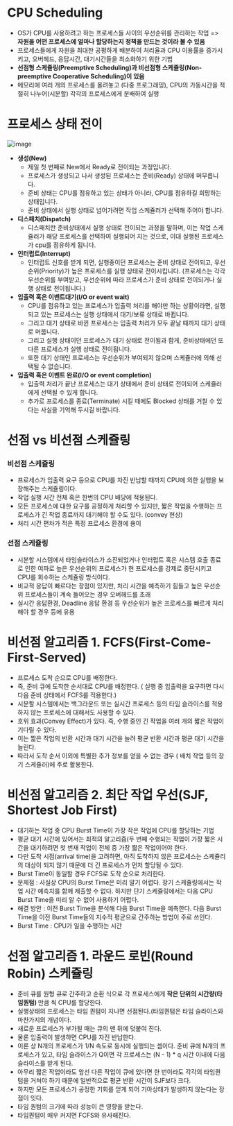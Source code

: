 <h1> CPU Scheduling </h1>

- OS가 CPU를 사용하려고 하는 프로세스들 사이의 우선순위를 관리하는 작업 => <b> 자원을 어떤 프로세스에 얼마나 할당하는지 정책을 만드는 것이라 볼 수 있음 </b>
- 프로세스들에게 자원을 최대한 공평하게 배분하여 처리율과 CPU 이용률을 증가시키고, 오버헤드, 응답시간, 대기시간들을 최소화하기 위한 기법
- <b> 선점형 스케쥴링(Preemptive Scheduling)과 비선점형 스케쥴링(Non-preemptive Cooperative Scheduling)이 있음 </b>
- 메모리에 여러 개의 프로세스를 올려놓고 (다중 프로그래밍), CPU의 가동시간을 적절히 나누어(시분할) 각각의 프로세스에게 분배하여 실행

<h1> 프로세스 상태 전이 </h1>

![image](https://user-images.githubusercontent.com/62228401/233276820-35ed1bbc-cc6b-48c1-b689-e6f4c8fe388f.png)

- <b> 생성(New) </b>
  - 제일 첫 번째로 New에서 Ready로 전이되는 과정입니다.
  - 프로세스가 생성되고 나서 생성된 프로세스는 준비(Ready) 상태에 머무릅니다.
  - 준비 상태는 CPU를 점유하고 있는 상태가 아니라, CPU를 점유하길 희망하는 상태입니다.
  - 준비 상태에서 실행 상태로 넘어가려면 작업 스케쥴러가 선택해 주어야 합니다.
- <b> 디스패치(Dispatch) </b>
  - 디스패치란 준비상태에서 실행 상태로 전이되는 과정을 말하며, 이는 작업 스케쥴러가 해당 프로세스를 선택하여 실행되어 지는 것으로, 이대 실행된 프로세스가 cpu를 점유하게 됩니다.
- <b> 인터럽트(Interrupt) </b>
  - 인터럽트 신호를 받게 되면, 실행중이던 프로세스는 준비 상태로 전이되고, 우선순위(Priority)가 높은 프로세스를 실행 상태로 전이시킵니다. (프로세스는 각각 우선순위를 부여받고, 우선순위에 따라 프로세스가 준비 상태로 전이되거나 실행 상태로 전이됩니다.)
- <b> 입출력 혹은 이벤트대기(I/O or event wait) </b>
  - CPU를 점유하고 있는 프로세스가 입출력 처리를 해야만 하는 상황이라면, 실행되고 있는 프로세스는 실행 상태에서 대기/보류 상태로 바뀝니다.
  - 그리고 대기 상태로 바뀐 프로세스는 입출력 처리가 모두 끝날 때까지 대기 상태로 머뭅니다.
  - 그리고 실행 상태이던 프로세스가 대기 상태로 전이됨과 함게, 준비상태에던 또 다른 프로세스가 실행 상태로 전이됩니다.
  - 또한 대기 상태인 프로세스는 우선순위가 부여되지 않으며 스케쥴러에 의해 선택될 수 없습니다.
- <b> 입출력 혹은 이벤트 완료(I/O or event completion) </b>
  - 입출력 처리가 끝난 프로세스는 대기 상태에서 준비 상태로 전이되어 스케쥴러에게 선택될 수 있게 합니다.
  - 추가로 프로세스를 종료(Terminate) 시킬 때에도 Blocked 상태를 거칠 수 있다는 사실을 기억해 두시길 바랍니다.

<h1> 선점 vs 비선점 스케쥴링 </h1>

<h3> 비선점 스케쥴링 </h3>

- 프로세스가 입출력 요구 등으로 CPU를 자진 반납할 때까지 CPU에 의한 실행을 보장해주는 스케쥴링이다.
- 작업 실행 시간 전체 혹은 한번의 CPU 배당에 적용된다.
- 모든 프로세스에 대한 요구를 공정하게 처리할 수 있지만, 짧은 작업을 수행하는 프로세스가 긴 작업 종료까지 대기해야 할 수도 있다. (convey 현상)
- 처리 시간 편차가 적은 특정 프로세스 환경에 용이

<h3> 선점 스케쥴링 </h3>

- 시분할 시스템에서 타임슬라이스가 소진되었거나 인터럽트 혹은 시스템 호출 종료로 인한 여파로 높은 우선순위의 프로세스가 현 프로세스를 강제로 중단시키고 CPU를 회수하는 스케쥴링 방식이다.
- 비교적 응답이 빠르다는 장점이 있지만, 처리 시간을 예측하기 힘들고 높은 우선순위 프로세스들이 계속 들어오는 경우 오버헤드를 초래
- 실시간 응답환경, Deadline 응답 환경 등 우선순위가 높은 프로세스를 빠르게 처리해야 할 경우 등에 유용

<h1> 비선점 알고리즘 1. FCFS(First-Come-First-Served) </h1>

- 프로세스 도착 순으로 CPU를 배정한다.
- 즉, 준비 큐에 도착한 순서대로 CPU를 배정한다. ( 실행 중 입출력을 요구하면 다시 다음 준비 상태에서 FCFS를 적용한다.)
- 시분할 시스템에서는 백그라운드 또는 실시간 프로세스 등의 타임 슬라이스를 적용하지 않는 프로세스에 대해서도 사용할 수 있다.
- 호위 효과(Convey Effect)가 있다. 즉, 수행 중인 긴 작업을 여러 개의 짧은 작업이 기다릴 수 있다.
- 이는 짧은 작업의 반환 시간과 대기 시간을 늘려 평균 반환 시간과 평균 대기 시간을 늘린다.
- 따라서 도착 순서 이외에 특별한 추가 정보를 얻을 수 없는 경우 ( 배치 작업 등의 장기 스케쥴러)에 주로 활용한다.

<h1> 비선점 알고리즘 2. 최단 작업 우선(SJF, Shortest Job First) </h1>

- 대기하는 작업 중 CPU Burst Time이 가장 작은 작업에 CPU를 할당하는 기법
- 평균 대기 시간에 있어서는 최적의 알고리즘(두 번째 수행되는 작업이 가장 짧은 시간을 대기하려면 첫 번재 작업이 전체 중 가장 짧은 작업이어야 한다.
- 다만 도착 시점(arrival time)을 고려하면, 아직 도착하지 않은 프로세스는 스케쥴리의 대상이 되지 않기 때문에 더 긴 프로세스가 먼저 할당될 수 있다.
- Burst Time이 동일할 경우 FCFS로 도착 순으로 처리한다.
- 문제점 : 사실상 CPU의 Burst Time은 미리 알기 어렵다. 장기 스케쥴링에서는 작업 시간 예측치를 함께 제출할 수 없다. 하지만 단기 스케쥴링에서는 다음 CPU Burst Time을 미리 알 수 없어 사용하기 어렵다.
- 해결 방안 : 이전 Burst Time을 분석해 다음 Burst Time을 예측한다. 다음 Burst Time을 이전 Burst Time들의 지수적 평균으로 간주하는 방법이 주로 쓰인다.
- Burst Time : CPU가 일을 수행하는 시간

<h1> 선점 알고리즘 1. 라운드 로빈(Round Robin) 스케쥴링 </h1>

- 준비 큐를 원형 큐로 간주하고 순환 식으로 각 프로세스에게 <b> 작은 단위의 시간량(타임퀀텀) </b>만큼 씩 CPU를 할당한다.
- 실행상태의 프로세스는 타임 퀀텀이 지나면 선점된다.(타임퀀텀은 타임 슬라이스와 마찬가지의 개념이다.
- 새로운 프로세스가 부가될 때는 큐의 맨 뒤에 덧붙여 진다.
- 물론 입출력이 발생하면 CPU를 자진 반납한다.
- 이론 상 N개의 프로세스가 1/N 속도로 동시에 실행되는 셈이다. 준비 큐에 N개의 프로세스가 있고, 타임 슬라이스가 Q이면 각 프로세스는 (N - 1) * q 시간 이내에 다음 슬라이스를 받게 된다.
- 아무리 짧은 작업이라도 앞선 다른 작업이 큐에 있다면 한 번이라도 각각의 타임퀀텀을 거쳐야 하기 때문에 일반적으로 평균 반환 시간이 SJF보다 크다.
- 하지만 모든 프로세스가 공정한 기회를 얻게 되어 기아상태가 발생하지 않는다는 장점이 잇다.
- 타임 퀀텀의 크기에 따라 성능이 큰 영향을 받는다.
- 타임퀀텀이 매우 커지면 FCFS와 유사해진다.
